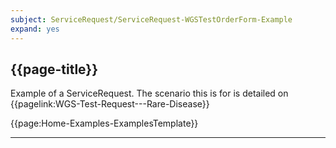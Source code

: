 ```yaml
---
subject: ServiceRequest/ServiceRequest-WGSTestOrderForm-Example
expand: yes
---
```



## {{page-title}}

Example of a ServiceRequest. The scenario this is for is detailed on {{pagelink:WGS-Test-Request---Rare-Disease}}


{{page:Home-Examples-ExamplesTemplate}}


---